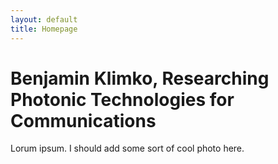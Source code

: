 ```yaml
---
layout: default
title: Homepage
---
```

# Benjamin Klimko, Researching Photonic Technologies for Communications

Lorum ipsum. I should add some sort of cool photo here.